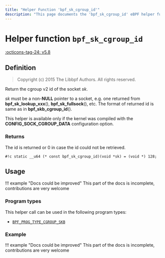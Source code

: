 ```yaml
---
title: "Helper Function 'bpf_sk_cgroup_id'"
description: "This page documents the 'bpf_sk_cgroup_id' eBPF helper function, including its definition, usage, program types that can use it, and examples."
---
```

# Helper function `bpf_sk_cgroup_id`

<!-- [FEATURE_TAG](bpf_sk_cgroup_id) -->
[:octicons-tag-24: v5.8](https://github.com/torvalds/linux/commit/f307fa2cb4c935f7f1ff0aeb880c7b44fb9a642b)
<!-- [/FEATURE_TAG] -->

## Definition

> Copyright (c) 2015 The Libbpf Authors. All rights reserved.


<!-- [HELPER_FUNC_DEF] -->
Return the cgroup v2 id of the socket _sk_.

_sk_ must be a non-**NULL** pointer to a socket, e.g. one returned from **bpf_sk_lookup_xxx**(), **bpf_sk_fullsock**(), etc. The format of returned id is same as in **bpf_skb_cgroup_id**().

This helper is available only if the kernel was compiled with the **CONFIG_SOCK_CGROUP_DATA** configuration option.

### Returns

The id is returned or 0 in case the id could not be retrieved.

`#!c static __u64 (* const bpf_sk_cgroup_id)(void *sk) = (void *) 128;`
<!-- [/HELPER_FUNC_DEF] -->

## Usage

!!! example "Docs could be improved"
    This part of the docs is incomplete, contributions are very welcome

### Program types

This helper call can be used in the following program types:

<!-- DO NOT EDIT MANUALLY -->
<!-- [HELPER_FUNC_PROG_REF] -->
 * [`BPF_PROG_TYPE_CGROUP_SKB`](../program-type/BPF_PROG_TYPE_CGROUP_SKB.md)
<!-- [/HELPER_FUNC_PROG_REF] -->

### Example

!!! example "Docs could be improved"
    This part of the docs is incomplete, contributions are very welcome
